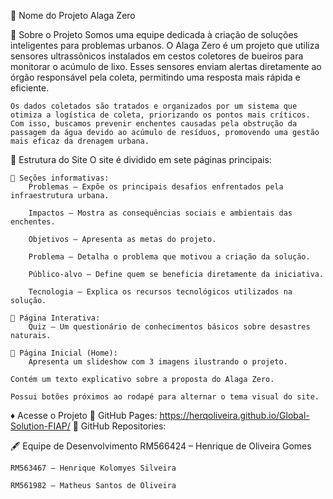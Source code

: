 📃 Nome do Projeto
    Alaga Zero

📌 Sobre o Projeto
    Somos uma equipe dedicada à criação de soluções inteligentes para problemas urbanos. O Alaga Zero é um projeto que utiliza sensores ultrassônicos instalados em cestos coletores de bueiros para monitorar o acúmulo de lixo. Esses sensores enviam alertas diretamente ao órgão responsável pela coleta, permitindo uma resposta mais rápida e eficiente.

    Os dados coletados são tratados e organizados por um sistema que otimiza a logística de coleta, priorizando os pontos mais críticos. Com isso, buscamos prevenir enchentes causadas pela obstrução da passagem da água devido ao acúmulo de resíduos, promovendo uma gestão mais eficaz da drenagem urbana.

🧱 Estrutura do Site
    O site é dividido em sete páginas principais:

    🔹 Seções informativas:
        Problemas – Expõe os principais desafios enfrentados pela infraestrutura urbana.

        Impactos – Mostra as consequências sociais e ambientais das enchentes.

        Objetivos – Apresenta as metas do projeto.

        Problema – Detalha o problema que motivou a criação da solução.

        Público-alvo – Define quem se beneficia diretamente da iniciativa.

        Tecnologia – Explica os recursos tecnológicos utilizados na solução.

    🔹 Página Interativa:
        Quiz – Um questionário de conhecimentos básicos sobre desastres naturais.

    🔹 Página Inicial (Home):
        Apresenta um slideshow com 3 imagens ilustrando o projeto.

    Contém um texto explicativo sobre a proposta do Alaga Zero.

    Possui botões próximos ao rodapé para alternar o tema visual do site.

♦️ Acesse o Projeto
    🔗 GitHub Pages:
    https://herqoliveira.github.io/Global-Solution-FIAP/
    🔗 GitHub Repositories:
    

🖋️ Equipe de Desenvolvimento
    RM566424 – Henrique de Oliveira Gomes

    RM563467 – Henrique Kolomyes Silveira

    RM561982 – Matheus Santos de Oliveira